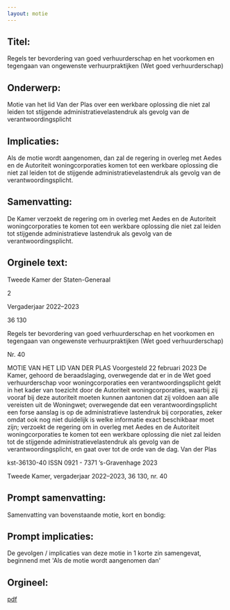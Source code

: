 ```yaml
---
layout: motie
---
```

## Titel:
Regels ter bevordering van goed verhuurderschap en het voorkomen en tegengaan van ongewenste verhuurpraktijken (Wet goed verhuurderschap)
## Onderwerp:
Motie van het lid Van der Plas over een werkbare oplossing die niet zal leiden tot stijgende administratievelastendruk als gevolg van de verantwoordingsplicht
## Implicaties:

Als de motie wordt aangenomen, dan zal de regering in overleg met Aedes en de Autoriteit woningcorporaties komen tot een werkbare oplossing die niet zal leiden tot de stijgende administratievelastendruk als gevolg van de verantwoordingsplicht.
## Samenvatting:

De Kamer verzoekt de regering om in overleg met Aedes en de Autoriteit woningcorporaties te komen tot een werkbare oplossing die niet zal leiden tot stijgende administratieve lastendruk als gevolg van de verantwoordingsplicht.
## Orginele text:


Tweede Kamer der Staten-Generaal

2

Vergaderjaar 2022–2023

36 130

Regels ter bevordering van goed
verhuurderschap en het voorkomen en
tegengaan van ongewenste verhuurpraktijken
(Wet goed verhuurderschap)

Nr. 40

MOTIE VAN HET LID VAN DER PLAS
Voorgesteld 22 februari 2023
De Kamer,
gehoord de beraadslaging,
overwegende dat er in de Wet goed verhuurderschap voor woningcorporaties een verantwoordingsplicht geldt in het kader van toezicht door de
Autoriteit woningcorporaties, waarbij zij vooraf bij deze autoriteit moeten
kunnen aantonen dat zij voldoen aan alle vereisten uit de Woningwet;
overwegende dat een verantwoordingsplicht een forse aanslag is op de
administratieve lastendruk bij corporaties, zeker omdat ook nog niet
duidelijk is welke informatie exact beschikbaar moet zijn;
verzoekt de regering om in overleg met Aedes en de Autoriteit woningcorporaties te komen tot een werkbare oplossing die niet zal leiden tot de
stijgende administratievelastendruk als gevolg van de verantwoordingsplicht,
en gaat over tot de orde van de dag.
Van der Plas

kst-36130-40
ISSN 0921 - 7371
’s-Gravenhage 2023

Tweede Kamer, vergaderjaar 2022–2023, 36 130, nr. 40


## Prompt samenvatting:
Samenvatting van bovenstaande motie, kort en bondig:


## Prompt implicaties:
De gevolgen / implicaties van deze motie in 1 korte zin samengevat, beginnend met 'Als de motie wordt aangenomen dan' 

## Orgineel:
[pdf](https://gegevensmagazijn.tweedekamer.nl/OData/v4/2.0/Document(0e3d8a9e-ffe4-40a5-8c45-df639aaadbfb)/resource)
